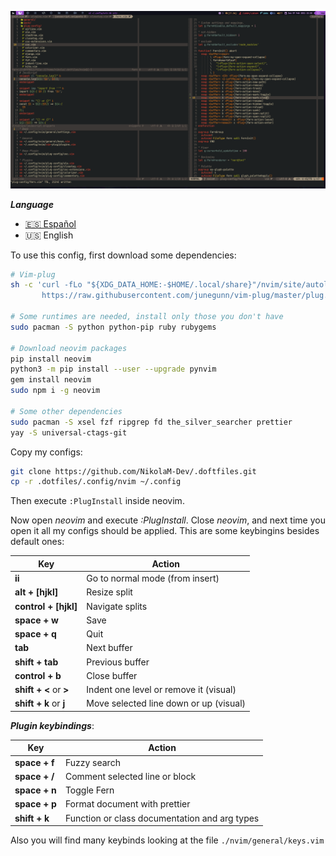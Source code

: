 ![Neovim](./neovim.png)

**_Language_**

- [🇪🇸 Español](./README.es.md)
- 🇺🇸 English

To use this config, first download some dependencies:

```bash
# Vim-plug
sh -c 'curl -fLo "${XDG_DATA_HOME:-$HOME/.local/share}"/nvim/site/autoload/plug.vim --create-dirs \
       https://raw.githubusercontent.com/junegunn/vim-plug/master/plug.vim'

# Some runtimes are needed, install only those you don't have
sudo pacman -S python python-pip ruby rubygems

# Download neovim packages
pip install neovim
python3 -m pip install --user --upgrade pynvim
gem install neovim
sudo npm i -g neovim

# Some other dependencies
sudo pacman -S xsel fzf ripgrep fd the_silver_searcher prettier
yay -S universal-ctags-git
```

Copy my configs:

```bash
git clone https://github.com/NikolaM-Dev/.doftfiles.git
cp -r .dotfiles/.config/nvim ~/.config
```

Then execute `:PlugInstall` inside neovim.

Now open _neovim_ and execute _:PlugInstall_. Close _neovim_, and next time
you open it all my configs should be applied. This are some keybingins besides
default ones:

| Key                    | Action                                 |
| ---------------------- | -------------------------------------- |
| **ii**                 | Go to normal mode (from insert)        |
| **alt + [hjkl]**       | Resize split                           |
| **control + [hjkl]**   | Navigate splits                        |
| **space + w**          | Save                                   |
| **space + q**          | Quit                                   |
| **tab**                | Next buffer                            |
| **shift + tab**        | Previous buffer                        |
| **control + b**        | Close buffer                           |
| **shift + <** or **>** | Indent one level or remove it (visual) |
| **shift + k** or **j** | Move selected line down or up (visual) |

**_Plugin keybindings_**:

| Key           | Action                                        |
| ------------- | --------------------------------------------- |
| **space + f** | Fuzzy search                                  |
| **space + /** | Comment selected line or block                |
| **space + n** | Toggle Fern                                   |
| **space + p** | Format document with prettier                 |
| **shift + k** | Function or class documentation and arg types |

Also you will find many keybinds looking at the file `./nvim/general/keys.vim`
